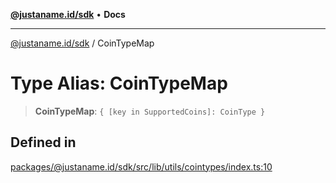 [**@justaname.id/sdk**](../README.md) • **Docs**

***

[@justaname.id/sdk](../globals.md) / CoinTypeMap

# Type Alias: CoinTypeMap

> **CoinTypeMap**: `{ [key in SupportedCoins]: CoinType }`

## Defined in

[packages/@justaname.id/sdk/src/lib/utils/cointypes/index.ts:10](https://github.com/JustaName-id/JustaName-sdk/blob/dc845c10af242e3ca87d95ef392516ac0bfa8b95/packages/@justaname.id/sdk/src/lib/utils/cointypes/index.ts#L10)
